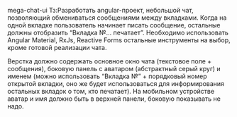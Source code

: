 mega-chat-ui
Тз:Разработать angular-проект, небольшой чат, позволяющий обмениваться сообщениями между вкладками.
Когда на одной вкладке пользователь начинает писать сообщение, остальные должны отобразить “Вкладка №… печатает”.
Необходимо использовать Angular Material, RxJs, Reactive Forms остальные инструменты на выбор, кроме готовой реализации чата.

Верстка должно содержать основное окно чата (текстовое поле + сообщения), боковую панель с аватаром (абстрактный серый круг) и
именем (можно использовать “Вкладка №” + порядковый номер открытой вкладки, оно же будет использоваться для информирования остальных вкладок о том, кто печатает).
На мобильном устройстве аватар и имя должно быть в верхней панели, боковую показывать не надо.

